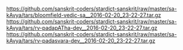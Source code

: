 <https://github.com/sanskrit-coders/stardict-sanskrit/raw/master/sa-kAvya/tars/bloomfield-vedic-sa__2016-02-20_23-22-27.tar.gz>
<https://github.com/sanskrit-coders/stardict-sanskrit/raw/master/sa-kAvya/tars/rv-padapATha-dev__2016-02-20_23-22-27.tar.gz>
<https://github.com/sanskrit-coders/stardict-sanskrit/raw/master/sa-kAvya/tars/rv-padasvara-dev__2016-02-20_23-22-27.tar.gz>
